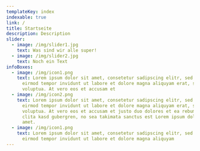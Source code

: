 ```yaml
---
templateKey: index
indexable: true
link: /
title: Startseite
description: Description
slider:
  - image: /img/slider1.jpg
    text: Was sind wir alle super!
  - image: /img/slider2.jpg
    text: Noch ein Text
infoBoxes:
  - image: /img/icon1.png
    text: Lorem ipsum dolor sit amet, consetetur sadipscing elitr, sed diam nonumy
      eirmod tempor invidunt ut labore et dolore magna aliquyam erat, sed diam
      voluptua. At vero eos et accusam et
  - image: /img/icon2.png
    text: Lorem ipsum dolor sit amet, consetetur sadipscing elitr, sed diam nonumy
      eirmod tempor invidunt ut labore et dolore magna aliquyam erat, sed diam
      voluptua. At vero eos et accusam et justo duo dolores et ea rebum. Stet
      clita kasd gubergren, no sea takimata sanctus est Lorem ipsum dolor sit
      amet.
  - image: /img/icon1.png
    text: Lorem ipsum dolor sit amet, consetetur sadipscing elitr, sed diam nonumy
      eirmod tempor invidunt ut labore et dolore magna aliquyam
---
```

